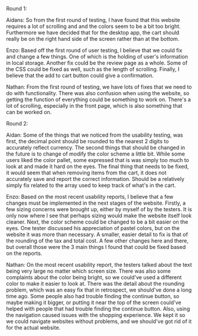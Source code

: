 Round 1:

  Aidans: So from the first round of testing, I have found that this website  requires a lot of scrolling and and the colors seem to be a bit too bright. Furthermore we have decided that for the desktop app, the cart should really be on the right hand side of the screen rather than at the bottom.

  Enzo: Based off the first round of user testing, I believe that we could fix and change a few things. One of which is the holding of user's information in local storage. Another fix could be the review page as a whole. Some of the CSS could be fixed as well, such as the length of scrolling. Finally, I believe that the add to cart button could give a confirmation.

  Nathan: From the first round of testing, we have lots of fixes that we need to do with functionality. There was also confusion when using the website, so getting the function of everything could be something to work on. There's a lot of scrolling, especially in the front page, which is also something that can be worked on.


Round 2:

  Aidan: Some of the things that we noticed from the usability testing, was first, the decimal point should be rounded to the nearest 2 digits to accurately reflect currency. The second things that should be changed in the future is to change of modify the color scheme a little bit. While some users liked the color pallet, some expressed that is was simply too much to look at and made it hard on the eyes. The final thing that needs to be fixed, it would seem that when removing items from the cart, it does not accurately save and report the correct information. Should be a relatively simply fix related to the array used to keep track of what's in the cart.

  Enzo: Based on the most recent usability reports, I believe that a few changes must be implemented in the next stages of the website. Firstly, a few sizing concerns were brought up, either by myself of by the testers. It is only now where I see that perhaps sizing would make the website itself look cleaner. Next, the color scheme could be changed to be a bit easier on the eyes. One tester discussed his appreciation of pastel colors, but on the website it was more than necessary. A smaller, easier detail to fix is that of the rounding of the tax and total cost. A few other changes here and there, but overall those were the 3 main things I found that could be fixed based on the reports.

  Nathan: On the most recent usability report, the testers talked about the text being very large no matter which screen size. There was also some complaints about the color being bright, so we could've used a different color to make it easier to look at. There was the detail about the rounding problem, which was an easy fix that in retrospect, we should've done a long time ago. Some people also had trouble finding the continue button, so maybe making it bigger, or putting it near the top of the screen could've helped with people that had trouble finding the continue button. Also, using the navigation caused issues with the shopping experience. We kept it so we could navigate websites without problems, and we should've got rid of it for the actual website.
